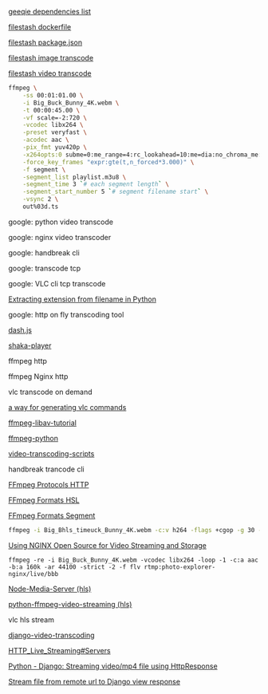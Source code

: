 [geeqie dependencies list](http://www.geeqie.org/geeqie-install-debian.sh)

[filestash dockerfile](https://github.com/mickael-kerjean/filestash/blob/master/docker/Dockerfile)

[filestash package.json](https://github.com/mickael-kerjean/filestash/blob/master/package.json)

[filestash image transcode](https://github.com/mickael-kerjean/filestash/blob/fd1249c4d68a755ba1e3cedea9a534c5e60e643e/server/plugin/plg_image_light/deps/README.md)

[filestash video transcode](https://github.com/mickael-kerjean/filestash/blob/fd1249c4d68a755ba1e3cedea9a534c5e60e643e/server/plugin/plg_video_transcoder/index.go)

```bash
ffmpeg \
    -ss 00:01:01.00 \
    -i Big_Buck_Bunny_4K.webm \
    -t 00:00:45.00 \
    -vf scale=-2:720 \
    -vcodec libx264 \
    -preset veryfast \
    -acodec aac \
    -pix_fmt yuv420p \
    -x264opts:0 subme=0:me_range=4:rc_lookahead=10:me=dia:no_chroma_me:8x8dct=0:partitions=none \
    -force_key_frames "expr:gte(t,n_forced*3.000)" \
    -f segment \
    -segment_list playlist.m3u8 \
    -segment_time 3 `# each segment length` \
    -segment_start_number 5 `# segment filename start` \
    -vsync 2 \
    out%03d.ts
```

google: python video transcode

google: nginx video transcoder

google: handbreak cli

google: transcode tcp

google: VLC cli tcp transcode

[Extracting extension from filename in Python](https://stackoverflow.com/questions/541390/extracting-extension-from-filename-in-python)

google: http on fly transcoding tool

[dash.js](https://github.com/Dash-Industry-Forum/dash.js)

[shaka-player](https://github.com/google/shaka-player)

ffmpeg http

ffmpeg Nginx http

vlc transcode on demand

[a way for generating vlc commands](https://www.youtube.com/watch?v=_3_KSju8KNg)

[ffmpeg-libav-tutorial](https://github.com/leandromoreira/ffmpeg-libav-tutorial)

[ffmpeg-python](https://github.com/kkroening/ffmpeg-python)

[video-transcoding-scripts](https://github.com/donmelton/video-transcoding-scripts)

handbreak trancode cli

[FFmpeg Protocols HTTP](https://ffmpeg.org/ffmpeg-protocols.html#http)

[FFmpeg Formats HSL](https://ffmpeg.org/ffmpeg-formats.html#hls-2)

[FFmpeg Formats Segment](https://ffmpeg.org/ffmpeg-formats.html#segment)

```bash
ffmpeg -i Big_Bhls_timeuck_Bunny_4K.webm -c:v h264 -flags +cgop -g 30 - 1 out.m3u8
```

[Using NGINX Open Source for Video Streaming and Storage](https://www.youtube.com/watch?v=Js1OlvRNsdI)

```
ffmpeg -re -i Big_Buck_Bunny_4K.webm -vcodec libx264 -loop -1 -c:a aac -b:a 160k -ar 44100 -strict -2 -f flv rtmp:photo-explorer-nginx/live/bbb
```

[Node-Media-Server (hls)](https://github.com/illuspas/Node-Media-Server#readme)

[python-ffmpeg-video-streaming (hls)](https://github.com/aminyazdanpanah/python-ffmpeg-video-streaming)

vlc hls stream

[django-video-transcoding](https://github.com/just-work/django-video-transcoding)

[HTTP_Live_Streaming#Servers](https://en.wikipedia.org/wiki/HTTP_Live_Streaming#Servers)

[Python - Django: Streaming video/mp4 file using HttpResponse](https://stackoverflow.com/questions/33208849/python-django-streaming-video-mp4-file-using-httpresponse)

[Stream file from remote url to Django view response](https://stackoverflow.com/questions/43951485/stream-file-from-remote-url-to-django-view-response)